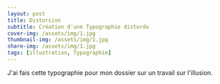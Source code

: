 ```yaml
---
layout: post
title: Distorsion 
subtitle: Création d'une Typographie distordu
cover-img: /assets/img/1.jpg
thumbnail-img: /assets/img/1.jpg
share-img: /assets/img/1.jpg
tags: [illustration, Typographie]
---
```


J'ai fais cette typographie pour mon dossier sur un travail sur l'illusion.
